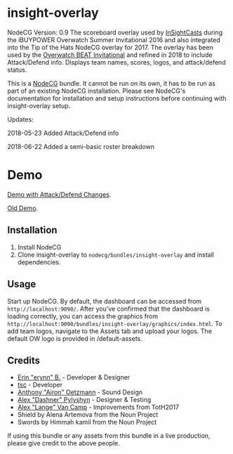 # insight-overlay
NodeCG Version: 0.9
The scoreboard overlay used by [InSightCasts](https://twitter.com/InSightCasts) during the iBUYPOWER Overwatch Summer Invitational 2016 and also integrated into the Tip of the Hats NodeCG overlay for 2017. The overlay has been used by the [Overwatch BEAT Invitational](https://beat.gl/) and refined in 2018 to include Attack/Defend info. Displays team names, scores, logos, and attack/defend status.

This is a [NodeCG](http://github.com/nodecg/nodecg) bundle. It cannot be run on its own, it has to be run as part of an existing NodeCG installation. Please see NodeCG's documentation for installation and setup instructions before continuing with insight-overlay setup.

Updates:

2018-05-23 Added Attack/Defend info

2018-06-22 Added a semi-basic roster breakdown

# Demo
[Demo with Attack/Defend Changes](https://www.youtube.com/watch?v=zFQtrLPMDJQ&feature=youtu.be).

[Old Demo](https://www.youtube.com/watch?v=7yH11I-1qtI&feature=youtu.be).


## Installation
1. Install NodeCG
2. Clone insight-overlay to `nodecg/bundles/insight-overlay` and install dependencies.

## Usage
Start up NodeCG. By default, the dashboard can be accessed from `http://localhost:9090/`.
After you've confirmed that the dashboard is loading correctly, you can access the graphics from
`http://localhost:9090/bundles/insight-overlay/graphics/index.html`.
To add team logos, navigate to the Assets tab and upload your logos. The default OW logo is provided in /default-assets.

## Credits
- [Erin "erynn" B.](https://github.com/erynnb) - Developer & Designer
- [tsc](https://github.com/thesupremecommander) - Developer
- [Anthony "Airon" Oetzmann](http://aironaudio.weebly.com/) - Sound Design
- [Alex "Dashner" Pylyshyn](https://twitter.com/dashnerrr) - Designer & Testing
- [Alex "Lange" Van Camp](http://alexvan.camp/) - Improvements from TotH2017
- Shield by Alena Artemova from the Noun Project
- Swords by Himmah kamil from the Noun Project

If using this bundle or any assets from this bundle in a live production, please give credit to the above people.
